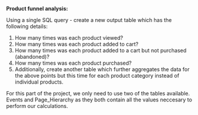 **Product funnel analysis:**

Using a single SQL query - create a new output table which has the following details:

1. How many times was each product viewed?
2. How many times was each product added to cart?
3. How many times was each product added to a cart but not purchased (abandoned)?
4. How many times was each product purchased?
5. Additionally, create another table which further aggregates the data for the above points but this time for each product category instead of individual products.

For this part of the project, we only need to use two of the tables available. Events and Page_Hierarchy  as they both contain all the values neccesary to perform our calculations.


